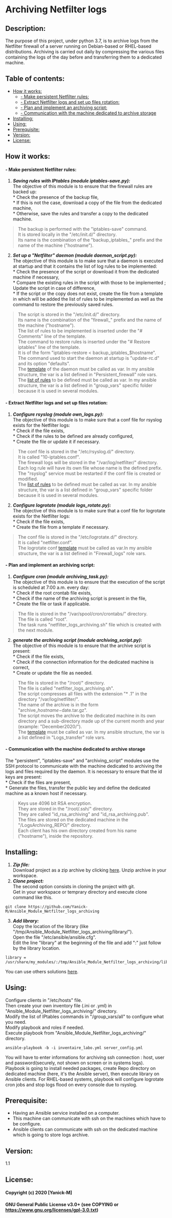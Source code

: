 # Archiving Netfilter logs

## Description: 
The purpose of this project, under python 3.7, is to archive logs from the Netfilter firewall of a server running on Debian-based or RHEL-based distributions. Archiving is carried out daily by compressing the various files containing the logs of the day before and transferring them to a dedicated machine.

## Table of contents:  
  - [How it works:](#how-it-works)
      - [- Make persistent Netfilter rules:](#--make-persistent-netfilter-rules)
      - [- Extract Netfilter logs and set up files rotation:](#--extract-netfilter-logs-and-set-up-files-rotation)
      - [- Plan and implement an archiving script:](#--plan-and-implement-an-archiving-script)
      - [- Communication with the machine dedicated to archive storage](#--communication-with-the-machine-dedicated-to-archive-storage)
  - [Installing:](#installing)
  - [Using:](#using)
  - [Prerequisite:](#prerequisite)
  - [Version:](#version)
  - [License:](#license)

## How it works: 
   #### - Make persistent Netfilter rules:
1. ***Saving rules with IPtables (module iptables-save.py):***  
The objective of this module is to ensure that the firewall rules are backed up:  
       * Check the presence of the backup file,  
       * If this is not the case, download a copy of the file from the dedicated machine,  
       * Otherwise, save the rules and transfer a copy to the dedicated machine.  
>The backup is performed with the "iptables-save" command.  
>It is stored locally in the "/etc/init.d/" directory.  
>Its name is the combination of the "backup_iptables_" prefix and the name of the machine ("hostname").  
2. ***Set up a "Netfilter" daemon (module daemon_script.py):***  
The objective of this module is to make sure that a daemon is executed at startup and that it contains the list of log rules to be implemented:  
       * Check the presence of the script or download it from the dedicated machine if necessary,  
       * Compare the existing rules in the script with those to be implemented ; Update the script in case of difference,  
       * If the script or the copy does not exist, create the file from a template in which will be added the list of rules to be implemented as well as the command to restore the previously saved rules.  
>The script is stored in the "/etc/init.d/" directory.  
>Its name is the combination of the "firewall_" prefix and the name of the machine ("hostname").  
>The list of rules to be implemented is inserted under the "# Comments" line of the template.  
>The command to restore rules is inserted under the "# Restore iptables" line of the template.  
>It is of the form "iptables-restore < backup_iptables_$hostname".  
>The command used to start the daemon at startup is "update-rc.d" and its option "defaults".  
>The [template](https://github.com/Yanick-M/Ansible_Module_Netfilter_logs_archiving/blob/main/roles/Persistent_firewall/vars/main.yml) of the daemon must be called as var. In my ansible structure, the var is a list defined in "Persistent_firewall" role vars.  
>The [list of rules](https://github.com/Yanick-M/Ansible_Module_Netfilter_logs_archiving/blob/main/group_vars/all) to be defined must be called as var. In my ansible structure, the var is a list defined in "group_vars" specific folder because it is used in several modules.  
   #### - Extract Netfilter logs and set up files rotation:
1. ***Configure rsyslog (module own_logs.py):***  
The objective of this module is to make sure that a conf file for rsyslog exists for the Netfilter logs:  
       * Check if the file exists,  
       * Check if the rules to be defined are already configured,  
       * Create the file or update it if necessary.  
>The conf file is stored in the "/etc/rsyslog.d/" directory.  
>It is called "10-iptables.conf".  
>The firewall logs will be stored in the "/var/log/netfilter/" directory.  
>Each log rule will have its own file whose name is the defined prefix.  
>The "rsyslog" service must be restarted if the conf file is created or modified.  
>The [list of rules](https://github.com/Yanick-M/Ansible_Module_Netfilter_logs_archiving/blob/main/group_vars/all) to be defined must be called as var. In my ansible structure, the var is a list defined in "group_vars" specific folder because it is used in several modules.  
2. ***Configure logrotate (module logs_rotate.py):***  
The objective of this module is to make sure that a conf file for logrotate exists for the Netfilter logs:  
       * Check if the file exists,  
       * Create the file from a template if necessary.  
> The conf file is stored in the "/etc/logrotate.d/" directory.  
> It is called "netfilter.conf".    
>The logrotate conf [template](https://github.com/Yanick-M/Ansible_Module_Netfilter_logs_archiving/blob/main/roles/Firewall_logs/vars/main.yml) must be called as var.In my ansible structure, the var is a list defined in "Firewall_logs" role vars.  
   #### - Plan and implement an archiving script:
1. ***Configure cron (module archiving_task.py):***  
The objective of this module is to ensure that the execution of the script is scheduled at 7:00 a.m. every day:  
       * Check if the root crontab file exists,  
       * Check if the name of the archiving script is present in the file,  
       * Create the file or task if applicable.  
> The file is stored in the "/var/spool/cron/crontabs/" directory.  
> The file is called "root".  
> The task runs "netfilter_logs_archiving.sh" file which is created with the next module.  
2. ***generate the archiving script (module archiving_script.py):***  
The objective of this module is to ensure that the archive script is present:  
       * Check if the file exists,  
       * Check if the connection information for the dedicated machine is correct,  
       * Create or update the file as needed.  
> The file is stored in the "/root/" directory.  
> The file is called "netfilter_logs_archiving.sh".  
> The script compresses all files with the extension "* .1" in the directory "/var/log/netfilter/".  
> The name of the archive is in the form "archive_$hostname-$date.tar.gz".  
> The script moves the archive to the dedicated machine in its own directory and a sub-directory made up of the current month and year (example: "December2020/").  
>The [template](https://github.com/Yanick-M/Ansible_Module_Netfilter_logs_archiving/blob/main/roles/Logs_transfer/vars/main.yml) must be called as var. In my ansible structure, the var is a list defined in "Logs_transfer" role vars.  
   #### - Communication with the machine dedicated to archive storage
The "persistent", "iptables-save" and "archiving_script" modules use the SSH protocol to communicate with the machine dedicated to archiving the logs and files required by the daemon. It is necessary to ensure that the id keys are present:  
    * Check if the files are present,  
    * Generate the files, transfer the public key and define the dedicated machine as a known host if necessary.  
> Keys use 4096 bit RSA encryption.  
> They are stored in the "/root/.ssh/" directory.  
> They are called "id_rsa_archiving" and "id_rsa_archiving.pub".  
> The files are stored on the dedicated machine in the "/LogsArchiving_REPO/" directory.  
> Each client has his own directory created from his name ("hostname"), inside the repository.  

## Installing:  
1. ***Zip file:***  
Download project as a zip archive by clicking [here](https://github.com/Yanick-M/Ansible_Module_Netfilter_logs_archiving/archive/main.zip). 
Unzip archive in your workspace.
1. ***Clone project:***  
The second option consists in cloning the project with git.  
Get in your workspace or temprary directory and execute clone command like this.  
```cd /tmp/
git clone https://github.com/Yanick-M/Ansible_Module_Netfilter_logs_archiving  
```
3. ***Add library:***  
Copy the location of the library (like "/tmp/Ansible_Module_Netfilter_logs_archiving/library/").  
Open the file "/etc/ansible/ansible.cfg".  
Edit the line "library" at the beginning of the file and add ":" just follow by the library location.  
```For example :
library = /usr/share/my_modules/:/tmp/Ansible_Module_Netfilter_logs_archiving/library/
```
You can use others solutions [here](https://docs.ansible.com/ansible/latest/dev_guide/developing_locally.html).  

## Using:  
Configure clients in "/etc/hosts" file.  
Then create your own inventory file (.ini or .yml) in "Ansible_Module_Netfilter_logs_archiving/" directory.  
Modify the list of IPtables commands in "/group_vars/all" to configure what you need.  
Modify playbook and roles if needed.  
Execute playbook from "Ansible_Module_Netfilter_logs_archiving/" directory.  
```For example :
ansible-playbook -b -i inventaire_labo.yml server_config.yml
```
You will have to enter informations for archiving ssh connection : host, user and password(securely, not shown on screen or in systems logs).  
Playbook is going to install needed packages, create Repo directory on dedicated machine (here, it's the Ansible server), then execute library on Ansible clients. For RHEL-based systems, playbook will configure logrotate cron jobs and stop logs flood on every console due to rsyslog.

## Prerequisite:  
* Having an Ansible service installed on a computer.
* This machine can communicate with ssh on the machines which have to be configure.
* Ansible clients can communicate with ssh on the dedicated machine which is going to store logs archive. 

## Version:  
1.1

## License:  
#### Copyright (c) 2020 [Yanick-M]
#### GNU General Public License v3.0+ (see COPYING or https://www.gnu.org/licenses/gpl-3.0.txt)
